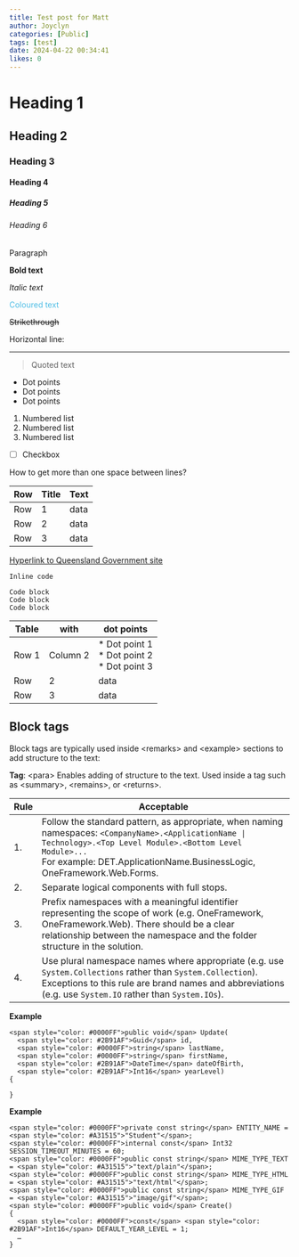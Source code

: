 ```yaml
---
title: Test post for Matt
author: Joyclyn
categories: [Public]
tags: [test]
date: 2024-04-22 00:34:41 
likes: 0
---
```


# Heading 1
## Heading 2
### Heading 3
#### Heading 4
##### Heading 5
###### Heading 6
 Paragraph 

**Bold text**

*Italic text*

<span style="color: #4bbce5">Coloured text</span>

~~Strikethrough~~

Horizontal line:

***

> Quoted text

* Dot points
* Dot points
* Dot points

1. Numbered list
2. Numbered list
3. Numbered list

* [ ] Checkbox 

How to get more than one space between lines?

| Row |Title  |Text  |
| --- | --- | --- |
| Row | 1 |data  |
| Row | 2 |data  |
| Row | 3 |data  |

[Hyperlink to Queensland Government site](https://www.qld.gov.au/)

`Inline code`

```
Code block 
Code block
Code block
```

| Table|with  |dot points  |
| --- | --- | --- |
| Row 1 | Column 2 | * Dot point 1 <br> * Dot point 2 <br> * Dot point 3  |
| Row | 2 |data  |
| Row | 3 |data  |


## Block tags
Block tags are typically used inside \<remarks> and \<example> sections to add structure to the text:

**Tag**: \<para\>
Enables adding of structure to the text. Used inside a tag such as \<summary>, \<remains>, or \<returns>.

|Rule | Acceptable | 
| -- | -- |
| 1. | Follow the standard pattern, as appropriate, when naming namespaces: `<CompanyName>.<ApplicationName \| Technology>.<Top Level Module>.<Bottom Level Module>...`   <br> For example: DET.ApplicationName.BusinessLogic, OneFramework.Web.Forms.  |
| 2. | Separate logical components with full stops.   |
| 3. | Prefix namespaces with a meaningful identifier representing the scope of work (e.g. OneFramework, OneFramework.Web). There should be a clear relationship between the namespace and the folder structure in the solution. |
| 4. | Use plural namespace names where appropriate (e.g. use `System.Collections` rather than `System.Collection`).  Exceptions to this rule are brand names and abbreviations (e.g. use `System.IO` rather than `System.IOs`). |


**Example**

```
<span style="color: #0000FF">public void</span> Update(
  <span style="color: #2B91AF">Guid</span> id,
  <span style="color: #0000FF">string</span> lastName,
  <span style="color: #0000FF">string</span> firstName,
  <span style="color: #2B91AF">DateTime</span> dateOfBirth,
  <span style="color: #2B91AF">Int16</span> yearLevel)
{

}
```


**Example** 
```
<span style="color: #0000FF">private const string</span> ENTITY_NAME = <span style="color: #A31515">"Student"</span>;
<span style="color: #0000FF">internal const</span> Int32 SESSION_TIMEOUT_MINUTES = 60;
<span style="color: #0000FF">public const string</span> MIME_TYPE_TEXT = <span style="color: #A31515">"text/plain"</span>;
<span style="color: #0000FF">public const string</span> MIME_TYPE_HTML = <span style="color: #A31515">"text/html"</span>;
<span style="color: #0000FF">public const string</span> MIME_TYPE_GIF = <span style="color: #A31515">"image/gif"</span>;
<span style="color: #0000FF">public void</span> Create()
{
  <span style="color: #0000FF">const</span> <span style="color: #2B91AF">Int16</span> DEFAULT_YEAR_LEVEL = 1;
  …
}
```


